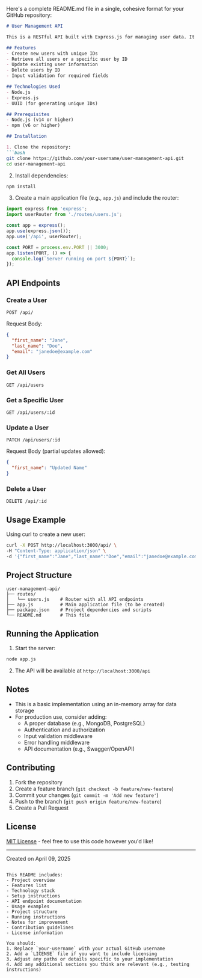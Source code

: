 Here's a complete README.md file in a single, cohesive format for your GitHub repository:

```markdown
# User Management API

This is a RESTful API built with Express.js for managing user data. It provides basic CRUD (Create, Read, Update, Delete) operations for user records.

## Features
- Create new users with unique IDs
- Retrieve all users or a specific user by ID
- Update existing user information
- Delete users by ID
- Input validation for required fields

## Technologies Used
- Node.js
- Express.js
- UUID (for generating unique IDs)

## Prerequisites
- Node.js (v14 or higher)
- npm (v6 or higher)

## Installation

1. Clone the repository:
```bash
git clone https://github.com/your-username/user-management-api.git
cd user-management-api
```

2. Install dependencies:
```bash
npm install
```

3. Create a main application file (e.g., `app.js`) and include the router:
```javascript
import express from 'express';
import userRouter from './routes/users.js';

const app = express();
app.use(express.json());
app.use('/api', userRouter);

const PORT = process.env.PORT || 3000;
app.listen(PORT, () => {
  console.log(`Server running on port ${PORT}`);
});
```

## API Endpoints

### Create a User
```
POST /api/
```
Request Body:
```json
{
  "first_name": "Jane",
  "last_name": "Doe",
  "email": "janedoe@example.com"
}
```

### Get All Users
```
GET /api/users
```

### Get a Specific User
```
GET /api/users/:id
```

### Update a User
```
PATCH /api/users/:id
```
Request Body (partial updates allowed):
```json
{
  "first_name": "Updated Name"
}
```

### Delete a User
```
DELETE /api/:id
```

## Usage Example
Using curl to create a new user:
```bash
curl -X POST http://localhost:3000/api/ \
-H "Content-Type: application/json" \
-d '{"first_name":"Jane","last_name":"Doe","email":"janedoe@example.com"}'
```

## Project Structure
```
user-management-api/
├── routes/
│   └── users.js    # Router with all API endpoints
├── app.js          # Main application file (to be created)
├── package.json    # Project dependencies and scripts
└── README.md       # This file
```

## Running the Application
1. Start the server:
```bash
node app.js
```
2. The API will be available at `http://localhost:3000/api`

## Notes
- This is a basic implementation using an in-memory array for data storage
- For production use, consider adding:
  - A proper database (e.g., MongoDB, PostgreSQL)
  - Authentication and authorization
  - Input validation middleware
  - Error handling middleware
  - API documentation (e.g., Swagger/OpenAPI)

## Contributing
1. Fork the repository
2. Create a feature branch (`git checkout -b feature/new-feature`)
3. Commit your changes (`git commit -m 'Add new feature'`)
4. Push to the branch (`git push origin feature/new-feature`)
5. Create a Pull Request

## License
[MIT License](LICENSE) - feel free to use this code however you'd like!

---
Created on April 09, 2025
```

This README includes:
- Project overview
- Features list
- Technology stack
- Setup instructions
- API endpoint documentation
- Usage examples
- Project structure
- Running instructions
- Notes for improvement
- Contribution guidelines
- License information

You should:
1. Replace `your-username` with your actual GitHub username
2. Add a `LICENSE` file if you want to include licensing
3. Adjust any paths or details specific to your implementation
4. Add any additional sections you think are relevant (e.g., testing instructions)

